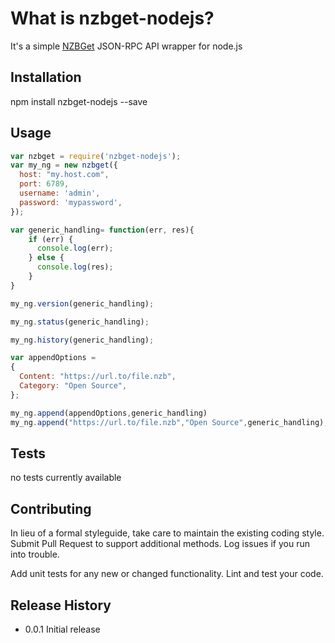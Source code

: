 What is nzbget-nodejs?
======================

It's a simple [NZBGet](http://nzbget.net/) JSON-RPC API wrapper for node.js

## Installation

  npm install nzbget-nodejs --save

## Usage

```javascript
var nzbget = require('nzbget-nodejs');
var my_ng = new nzbget({
  host: "my.host.com",
  port: 6789,
  username: 'admin',
  password: 'mypassword',
});

var generic_handling= function(err, res){
    if (err) {
      console.log(err);
    } else {
      console.log(res);
    }
}

my_ng.version(generic_handling);

my_ng.status(generic_handling);

my_ng.history(generic_handling);

var appendOptions =
{
  Content: "https://url.to/file.nzb",
  Category: "Open Source",
};

my_ng.append(appendOptions,generic_handling)
my_ng.append("https://url.to/file.nzb","Open Source",generic_handling);
```

## Tests

no tests currently available

## Contributing

In lieu of a formal styleguide, take care to maintain the existing coding style. Submit Pull Request to support additional methods. Log issues if you run into trouble.

Add unit tests for any new or changed functionality. Lint and test your code.

## Release History

* 0.0.1 Initial release